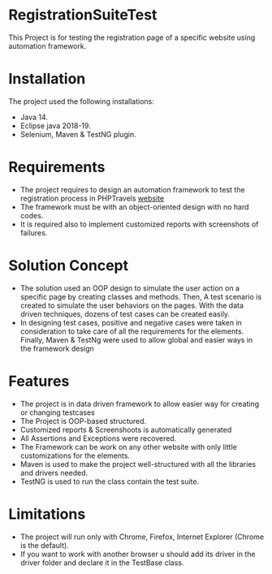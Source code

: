 # RegistrationSuiteTest
This Project is for testing the registration page of a specific website using automation framework.

# Installation 
The project used the following installations:
* Java 14.
* Eclipse java 2018-19.
* Selenium, Maven & TestNG plugin.
# Requirements
* The project requires to design an automation framework to test the registration process in PHPTravels [website](https://www.phptravels.net/register)
* The framework must be with an object-oriented design with no hard codes.
* It is required also to implement customized reports with screenshots of failures.
# Solution Concept
* The solution used an OOP design to simulate the user action on a specific page by creating classes and methods. Then, A test scenario is created to simulate the user behaviors on the pages. With the data driven techniques, dozens of test cases can be created easily.
* In designing test cases, positive and negative cases were taken in consideration to take care of all the requirements for the elements. Finally, Maven & TestNg were used to allow global and easier ways in the framework design
# Features
* The project is in data driven framework to allow easier way for creating or changing testcases
* The Project is OOP-based structured.
* Customized reports & Screenshoots is automatically generated
* All Assertions and Exceptions were recovered.
* The Framework can be work on any other website with only little customizations for the elements.
* Maven is used to make the project well-structured with all the libraries and drivers needed.
* TestNG is used to run the class contain the test suite.
# Limitations
* The project will run only with Chrome, Firefox, Internet Explorer (Chrome is the default).
* If you want to work with another browser u should add its driver in the driver folder and declare it in the TestBase class.
